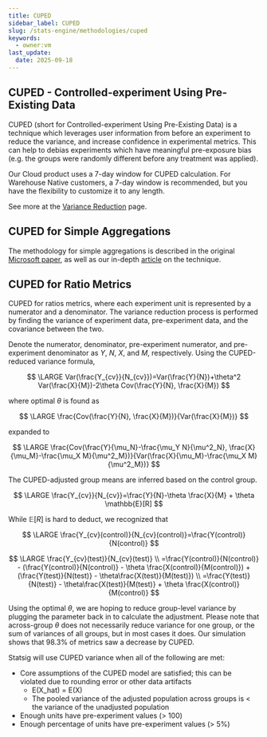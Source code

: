 ```yaml
---
title: CUPED
sidebar_label: CUPED
slug: /stats-engine/methodologies/cuped
keywords:
  - owner:vm
last_update:
  date: 2025-09-18
---
```


## CUPED - Controlled-experiment Using Pre-Existing Data

CUPED (short for Controlled-experiment Using Pre-Existing Data) is a technique which leverages user information from before an experiment to reduce the variance, and increase confidence in experimental metrics. This can help to debias experiments which have meaningful pre-exposure bias (e.g. the groups were randomly different before any treatment was applied).

Our Cloud product uses a 7-day window for CUPED calculation. For Warehouse Native customers, a 7-day window is recommended, but you have the flexibility to customize it to any length.

See more at the [Variance Reduction](../variance-reduction.md) page.

## CUPED for Simple Aggregations

The methodology for simple aggregations is described in the original [Microsoft paper](https://www.exp-platform.com/Documents/2013-02-CUPED-ImprovingSensitivityOfControlledExperiments.pdf), as well as our in-depth [article](https://www.statsig.com/blog/cuped) on the technique.

## CUPED for Ratio Metrics

CUPED for ratios metrics, where each experiment unit is represented by a numerator and a denominator. The variance reduction process is performed by finding the variance of experiment data, pre-experiment data, and the covariance between the two.

Denote the numerator, denominator, pre-experiment numerator, and pre-experiment denominator as $Y$, $N$, $X$, and $M$, respectively. Using the CUPED-reduced variance formula,

$$
\LARGE
Var(\frac{Y_{cv}}{N_{cv}})=Var(\frac{Y}{N})+\theta^2 Var(\frac{X}{M})-2\theta Cov(\frac{Y}{N}, \frac{X}{M})
$$

where optimal $\theta$ is found as

$$
\LARGE
\frac{Cov(\frac{Y}{N}, \frac{X}{M})}{Var(\frac{X}{M})}
$$

expanded to

$$
\LARGE
\frac{Cov(\frac{Y}{\mu_N}-\frac{\mu_Y N}{\mu^2_N}, \frac{X}{\mu_M}-\frac{\mu_X M}{\mu^2_M})}{Var(\frac{X}{\mu_M}-\frac{\mu_X M}{\mu^2_M})}
$$

The CUPED-adjusted group means are inferred based on the control group.

$$
\LARGE
\frac{Y_{cv}}{N_{cv}}=\frac{Y}{N}-\theta \frac{X}{M} + \theta \mathbb{E}[R]
$$

While $\mathbb{E}[R]$ is hard to deduct, we recognized that

$$
\LARGE
\frac{Y_{cv}(control)}{N_{cv}(control)}=\frac{Y(control)}{N(control)}
$$

$$
\LARGE
\frac{Y_{cv}(test)}{N_{cv}(test)} \\
=\frac{Y(control)}{N(control)} - (\frac{Y(control)}{N(control)} - \theta \frac{X(control)}{M(control)}) + (\frac{Y(test)}{N(test)} - \theta\frac{X(test)}{M(test)}) \\
=\frac{Y(test)}{N(test)} - \theta\frac{X(test)}{M(test)} + \theta \frac{X(control)}{M(control)}
$$

Using the optimal $\theta$, we are hoping to reduce group-level variance by plugging the parameter back in to calculate the adjustment. Please note that across-group $\theta$ does not necessarily reduce variance for one group, or the sum of variances of all groups, but in most cases it does. Our simulation shows that 98.3% of metrics saw a decrease by CUPED.

Statsig will use CUPED variance when all of the following are met:

- Core assumptions of the CUPED model are satisfied; this can be violated due to rounding error or other data artifacts
  - E(X_hat) = E(X)
  - The pooled variance of the adjusted population across groups is < the variance of the unadjusted population
- Enough units have pre-experiment values (> 100)
- Enough percentage of units have pre-experiment values (> 5%)
